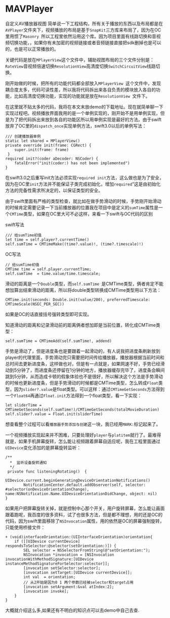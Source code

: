 # MAVPlayer
自定义AV播放器视图
简单说一下工程结构，所有关于播放的东西以及布局都是在`AVPlayer`文件夹下，视频播放的布局是基于`SnapKit`三方库来布局了，因为在OC里用惯了`Masonry `所以工程里依然沿用这个库。因为项目里面有线路切换和音视频切换功能，，如果你有未加密的视频链接或者音频链接直接把sdk删掉也是可以的，也是可以正常播放的。

关键代码是放在`MPlayerView`这个文件中，辅助视图布局的三个文件分别是：`RateView`音视频倍速切换`ResolutionView`高清度切换`SwitchCircuitView`线路切换。

刚开始做的时候，把所有的功能代码都全部放入`MPlayerView `这个文件中，发现耦合度太多，代码可读性差，所以我将代码拆出来各自负责的模块放入各自的功能，比如高清度切换功能，实现的功能就是放在`ResolutionView `文件下。

在这里就不贴太多的代码，我将在本文末放demo的下载地址。现在就简单聊一下实现过程吧。视频播放界面我用的是一个单例实现的，刚开始不是用单例实现，但是为了把代码拆出来放到各自的功能区所以用单例实现是最好的方法。由于swift放弃了OC里的`dispatch_once`实现单例方法，swift3.0以后的单例写法：

	/// 创建播放器单例
	static let shared = MPlayerView()
	private override init(frame: CGRect) {
	    super.init(frame: frame)
	 }
	required init?(coder aDecoder: NSCoder) {
        fatalError("init(coder:) has not been implemented")
    }

在swift3.0之后重写init方法必须实现`required init`方法，这么做也是为了安全，因为在OC里`init`方法并不能保证子类完成初始化，增加`required`“这是由初始化方法的完备性需求所决定的，以保证类型的安全。

由于swift里面有严格的类型检查，就比如在做手势滑动的时候，手势刚开始滑动的时候肯定需要记录一下当前播放器的位置我在项目中是定义的`sumTime`属性是一个`CMTime`类型，如果在OC里大可不必这样，来看一下swift与OC代码的区别

swift写法

	/// 给sumTime初值
	let time = self.player?.currentTime()
	self.sumTime = CMTimeMake((time?.value)!, (time?.timescale)!)

OC写法

	// 给sumTime初值
	CMTime time = self.player.currentTime;
	self.sumTime  = time.value/time.timescale;

滑动的距离是一个`Double`类型，而`self.sumTime `是CMTime类型，俩者肯定不能想加算出结束滑动的距离，所以将double类型转换成CMTime类型用以下方法：

	CMTime.init(seconds: Double.init(value/200), preferredTimescale: CMTimeScale(NSEC_PER_SEC))

如果是OC的话直接括号强转类型即可实现。

知道滑动的距离和记录滑动前的距离俩者想加即是当前位置，转化成CMTime类型：

	self.sumTime = CMTimeAdd(self.sumTime!, addend)

手势是滑动了，但是进度条也是要跟着一起滑动的，有人说我把进度条刷新放到player的代理里面，手势滑动完只需要把时间传给播放器，播放器根据当前时间和总时间去更新进度条，这样做也对，但是有一点就是，如果网速不好，手势已经滑动到5分钟了，而进度条还停留在1分钟的地方，播放器缓存完毕了，进度条会瞬间跳到5分钟，从而造成卡顿的假象体验也不是很好，所以解决这个方法是手势滑动的时候也更新进度条，但是手势滑动的时候都是CMTime类型，怎么转成`Float`类型，因为`slider?.value`是float类型。可以这样：通过`CMTimeGetSeconds`方法得到一个`Float64`再通过`Float.init`方法得到一个float类型，看一下实现：

	let sliderTime = CMTimeGetSeconds(self.sumTime!)/CMTimeGetSeconds(totalMovieDuration)
	self.slider?.value = Float.init(sliderTime)

想查看整个过程可以看`播放器手势添加与创建`这一块，我已经用`MARK:`标记起来了。

一个视频播放实现起来并不困难，只要处理好`player`与`platitem`就行了。最难得就是，如果手机屏幕旋转，怎么能让视频跟着屏幕自适应呢，我在工程里面通过`UIDevice`变化添加的是屏幕旋转监听：

	/**
	  *  监听设备旋转通知
	  */
	 private func listeningRotating()  {
	        UIDevice.current.beginGeneratingDeviceOrientationNotifications()
	        NotificationCenter.default.addObserver(self, selector: #selector(onDeviceOrientationChange), name:NSNotification.Name.UIDeviceOrientationDidChange, object: nil)
    }

如果用户把屏幕旋转关掉，就是控制中心那个开关，用户旋转屏幕，怎么能让画面跟着跑呢，我百度的很多资料，试了也很多方法，但是都不理想，用的还是OC的代码，因为swift里面移除了`NSInvocation`属性，用的依然是OC的屏幕强制旋转，只能使用桥接文件：

	+ (void)interfaceOrientation:(UIInterfaceOrientation)orientation{
	    if ([[UIDevice currentDevice] respondsToSelector:@selector(setOrientation:)]) {
	        SEL selector = NSSelectorFromString(@"setOrientation:");
	        NSInvocation *invocation = [NSInvocation invocationWithMethodSignature:[UIDevice instanceMethodSignatureForSelector:selector]];
	        [invocation setSelector:selector];
	        [invocation setTarget:[UIDevice currentDevice]];
	        int val  = orientation;
	        // 从2开始是因为0 1 两个参数已经被selector和target占用
	        [invocation setArgument:&val atIndex:2];
	        [invocation invoke];
	    }
	}

大概就介绍这么多,如果还有不明白的知识点可以去demo中自己去查.
